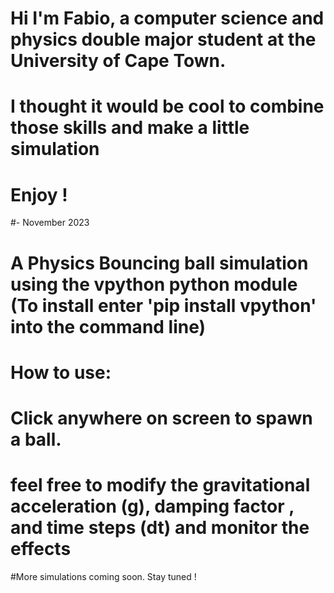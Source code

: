 # Hi I'm Fabio, a computer science and physics double major student at the University of Cape Town.
# I thought it would be cool to combine those skills and make a little simulation
# Enjoy !
#- November 2023

# A Physics Bouncing ball simulation using the vpython python module (To install enter 'pip install vpython' into the command line)
# How to use:
# Click anywhere on screen to spawn a ball. 
# feel free to modify the gravitational acceleration (g), damping factor , and time steps (dt) and monitor the effects

#More simulations coming soon. Stay tuned !
